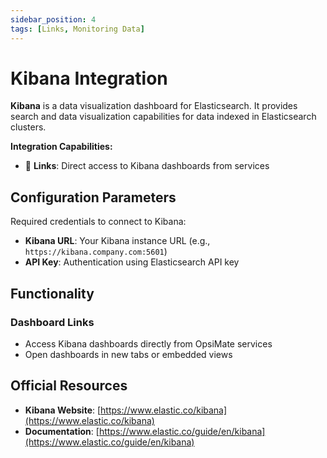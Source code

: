 ```yaml
---
sidebar_position: 4
tags: [Links, Monitoring Data]
---
```


# Kibana Integration

**Kibana** is a data visualization dashboard for Elasticsearch. It provides search and data visualization capabilities for data indexed in Elasticsearch clusters.

**Integration Capabilities:**
- 🔗 **Links**: Direct access to Kibana dashboards from services

## Configuration Parameters

Required credentials to connect to Kibana:

- **Kibana URL**: Your Kibana instance URL (e.g., `https://kibana.company.com:5601`)
- **API Key**: Authentication using Elasticsearch API key

## Functionality

### Dashboard Links
- Access Kibana dashboards directly from OpsiMate services
- Open dashboards in new tabs or embedded views

## Official Resources

- **Kibana Website**: [https://www.elastic.co/kibana](https://www.elastic.co/kibana)
- **Documentation**: [https://www.elastic.co/guide/en/kibana](https://www.elastic.co/guide/en/kibana)
